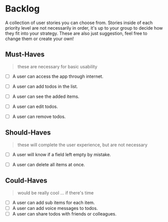# Backlog

A collection of user stories you can choose from.  Stories inside of each priority level are not necessarily in order, it's up to your group to decide how they fit into your strategy.  These are also just suggestion, feel free to change them or create your own!

## Must-Haves

> these are necessary for basic usability

- [ ] A user can access the app through internet.
- [ ] A user can add todos in the list.
- [ ] A user can see the added items.
- [ ] A user can edit todos.
- [ ] A user can remove todos.


## Should-Haves

> these will complete the user experience, but are not necessary

- [ ] A user will know if a field left empty by mistake.
- [ ] A user can delete all items at once.


## Could-Haves

> would be really cool ... if there's time

- [ ] A user can add sub items for each item.
- [ ] A user can add voice messages to todos.
- [ ] A user can share todos with friends or colleagues.